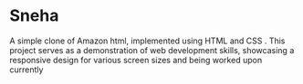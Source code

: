 # Sneha
A simple clone of Amazon html, implemented using HTML and CSS . This project serves as a demonstration of web development skills, showcasing a responsive design for various screen sizes and being worked upon currently
